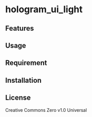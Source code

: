 hologram_ui_light
==

## Features

## Usage

## Requirement

## Installation

## License
Creative Commons Zero v1.0 Universal
